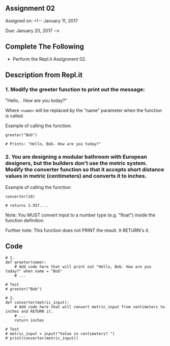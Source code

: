## Assignment 02
Assigned on: <!-- January 11, 2017

Due: January 20, 2017 -->

## Complete The Following

* Perform the Repl.it Assignment 02.

## Description from Repl.it

### 1. Modify the greeter function to print out the message:
"Hello, <name>. How are you today?"

Where `<name>` will be replaced by the "name" parameter when the function is called.

Example of calling the function:

    greeter("Bob")

    # Prints: "Hello, Bob. How are you today?"



### 2. You are designing a modular bathroom with European designers, but the builders don't use the metric system. Modify the converter function so that it accepts short distance values in metric (centimeters) and converts it to inches.

Example of calling the function:

    converter(10)

    # returns 3.937....

Note: You MUST convert input to a number type (e.g. "float") inside the function definition

Further note: This function does not PRINT  the result. It RETURN's it.

## Code

    # 1.
    def greeter(name):
        # Add code here that will print out "Hello, Bob. How are you today?" when name = "Bob"
        # ...

    # Test
    # greeter("Bob")

    # 2. 
    def converter(metric_input):
        # Add code here that will convert metric_input from centimeters to inches and RETURN it.
        # ...
        return inches
        
    # Test
    # metric_input = input("Value in centimeters? ")
    # print(converter(metric_input))
